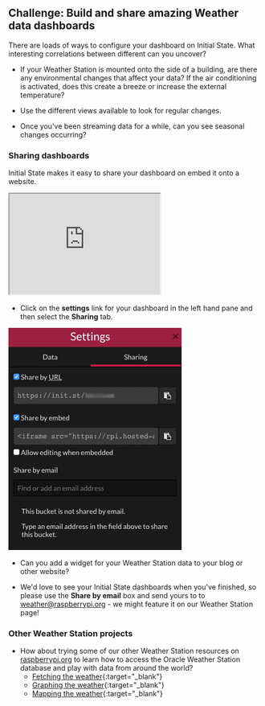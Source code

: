 ## Challenge: Build and share amazing Weather data dashboards

There are loads of ways to configure your dashboard on Initial State. What interesting correlations between different can you uncover?

- If your Weather Station is mounted onto the side of a building, are there any environmental changes that affect your data? If the air conditioning is activated, does this create a breeze or increase the external temperature?

- Use the different views available to look for regular changes.

- Once you've been streaming data for a while, can you see seasonal changes occurring?

### Sharing dashboards

Initial State makes it easy to share your dashboard on embed it onto a website.

<iframe src="https://rpi.hosted-app.com/embed/?org=rpi#/tiles/22wsoKeXTyk6SEupsOB37GSeiwJyHvVj" height="200"></iframe>

- Click on the **settings** link for your dashboard in the left hand pane and then select the **Sharing** tab.

![](images/image28.png)

- Can you add a widget for your Weather Station data to your blog or other website?

- We'd love to see your Initial State dashboards when you've finished, so please use the **Share by email** box and send yours to  to weather@raspberrypi.org - we might feature it on our Weather Station page!

### Other Weather Station projects

- How about trying some of our other Weather Station resources on [raspberrypi.org](https://raspberrypi.org) to learn how to access the Oracle Weather Station database and play with data from around the world?
  - [Fetching the weather](https://projects.raspberrypi.org/en/projects/fetching-the-weather){:target="_blank"}
  - [Graphing the weather](https://projects.raspberrypi.org/en/projects/graphing-the-weather){:target="_blank"}
  - [Mapping the weather](https://projects.raspberrypi.org/en/projects/mapping-the-weather){:target="_blank"}
